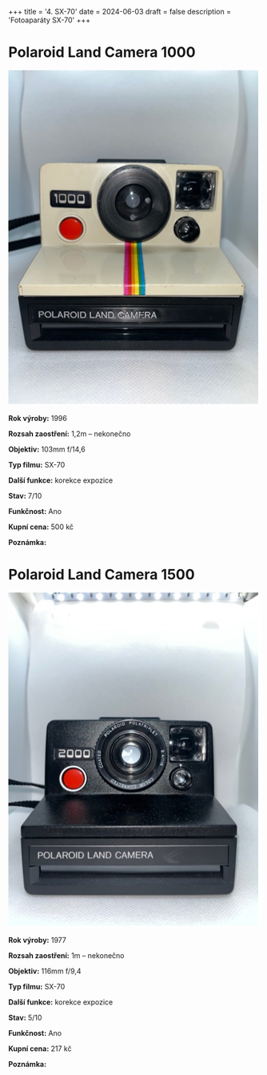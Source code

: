 +++
title = '4. SX-70'
date = 2024-06-03
draft = false
description = 'Fotoaparáty SX-70'
+++

# Polaroid Land Camera 1000

![](landcamera1000.jpg)

**Rok výroby:**	1996
    
**Rozsah zaostření:**	1,2m – nekonečno

**Objektiv:**	103mm f/14,6
    
**Typ filmu:**	SX-70

**Další funkce:**	korekce expozice
    
**Stav:**	7/10

**Funkčnost:**	Ano

**Kupní cena:**	500 kč
    
**Poznámka:**	

# Polaroid Land Camera 1500

![](landcamera1500.jpg)

**Rok výroby:**	1977
    
**Rozsah zaostření:**	1m – nekonečno

**Objektiv:**	116mm f/9,4
    
**Typ filmu:**	SX-70

**Další funkce:**	korekce expozice
    
**Stav:**	5/10

**Funkčnost:**	Ano

**Kupní cena:**	217 kč
    
**Poznámka:**	